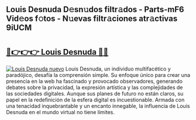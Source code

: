 ## Louis Desnuda D𝚎sn𝚞dos filtr𝚊dos - Parts-mF6 Vid𝚎os f𝚘tos - N𝚞evas filtr𝚊ciones atr𝚊ctivas 9iUCM

# <h2><a href="http://mb6qo5.tromn.icu/?c=Louis+Desnuda">🔗👉👉👉 Louis Desnuda 🔗🔗</a></h2>

[![Louis Desnuda nuevo](https://i.imgur.com/pEAQMta.gif)](http://mb6qo5.tromn.icu/?c=Louis+Desnuda)
Louis Desnuda, un individuo multifacético y paradójico, desafía la comprensión simple. Su enfoque único para crear una presencia en la web ha fascinado y provocado observadores, generando debates sobre la privacidad, la expresión artística y las complejidades de las sociedades digitales. Aunque sus planes de futuro no están claros, su papel en la redefinición de la esfera digital es incuestionable. Armada con una tenacidad inquebrantable y un encanto innegable, la influencia de Louis Desnuda en el mundo virtual no tiene límites.
